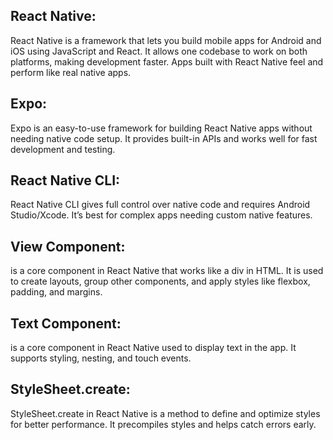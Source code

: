 ## React Native:
React Native is a framework that lets you build mobile apps for Android and iOS using JavaScript and React. It allows one codebase to work on both platforms, making development faster. Apps built with React Native feel and perform like real native apps. 

## Expo:
Expo is an easy-to-use framework for building React Native apps without needing native code setup. It provides built-in APIs and works well for fast development and testing.

## React Native CLI:
React Native CLI gives full control over native code and requires Android Studio/Xcode. It’s best for complex apps needing custom native features.

## View Component:
<View /> is a core component in React Native that works like a div in HTML. It is used to create layouts, group other components, and apply styles like flexbox, padding, and margins.

## Text Component:
<Text /> is a core component in React Native used to display text in the app. It supports styling, nesting, and touch events.

## StyleSheet.create:
StyleSheet.create in React Native is a method to define and optimize styles for better performance. It precompiles styles and helps catch errors early.
